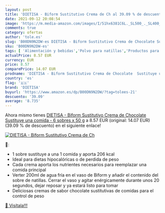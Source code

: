 ```yaml
---
layout: post
title: 'DIETISA - Biform Sustitutivo Crema de Ch al 39.09 % de descuento'
date: 2021-09-12 20:08:54
image: 'https://m.media-amazon.com/images/I/51hx6381C6L._SL500_._SL400_.jpg'
comments: true
category: ofertas
author: 'tole.es'
slug: 'B00DN9N2DW-es DIETISA - Biform Sustitutivo Crema de Chocolate Sustituye...'
sku: 'B00DN9N2DW-es'
tags: [ 'Alimentación y bebidas','Polvo para natillas','Productos para cocina y repostería','chocolate','dietisa', ]
actualPrice: 8.57 EUR
currency: EUR
price: 8.57
comparePrice: 14.07 EUR
prodname: 'DIETISA - Biform Sustitutivo Crema de Chocolate  Sustituye una comida - 6 sobres x 50 g'
country: 'es'
flag: '🇪🇸'
brand: 'DIETISA'
buyurl: 'https://www.amazon.es/dp/B00DN9N2DW/?tag=tolees-21'
descuento: '39.09'
average: '8.735'
---
```


Ahora mismo tienes [DIETISA - Biform Sustitutivo Crema de Chocolate  Sustituye una comida - 6 sobres x 50 g](https://www.amazon.es/dp/B00DN9N2DW/?tag=tolees-21) a 8.57 EUR (original: 14.07 EUR) (39.09 %  de descuento) en el siguiente enlace!

[![DIETISA - Biform Sustitutivo Crema de Ch](https://m.media-amazon.com/images/I/51hx6381C6L._SL500_._SL400_.jpg)](https://www.amazon.es/dp/B00DN9N2DW/?tag=tolees-21)

🔎:

- 1 sobre sustituye a una 1 comida y aporta 206 kcal
- Ideal para dietas hipocalóricas o de perdida de peso
- Cada crema aporta los nutrientes necesarios para reemplazar una comida principal
- Verter 200ml de agua fría en el vaso de Biform y añadir el contenido del sobre de natillas. Cerrar el vaso y agitar enérgicamente durante unos 20 segundos, dejar reposar y ya estará listo para tomar
- Deliciosas cremas de sabor chocolate sustitutivas de comidas para el control de peso

[🛒 Visítala!!!](https://www.amazon.es/dp/B00DN9N2DW/?tag=tolees-21)
